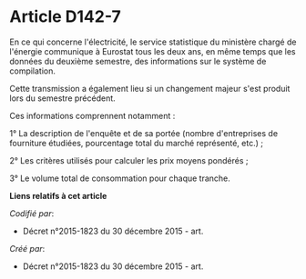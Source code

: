 # Article D142-7

En ce qui concerne l'électricité, le service statistique du ministère chargé de l'énergie communique à Eurostat tous les deux
ans, en même temps que les données du deuxième semestre, des informations sur le système de compilation.

Cette transmission a également lieu si un changement majeur s'est produit lors du semestre précédent.

Ces informations comprennent notamment :

1° La description de l'enquête et de sa portée (nombre d'entreprises de fourniture étudiées, pourcentage total du marché
représenté, etc.) ;

2° Les critères utilisés pour calculer les prix moyens pondérés ;

3° Le volume total de consommation pour chaque tranche.

**Liens relatifs à cet article**

_Codifié par_:

  - Décret n°2015-1823 du 30 décembre 2015 - art.

_Créé par_:

  - Décret n°2015-1823 du 30 décembre 2015 - art.
